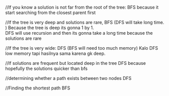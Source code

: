 //If you know a solution is not far from the root of the tree:
BFS because it start searching from the closest
parent first

//If the tree is very deep and solutions are rare,
BFS (DFS will take long time. )
Because the tree is deep its gonna 1 by 1.  
DFS will use recursion
and then its gonna take a long time because the solutions 
are rare

//If the tree is very wide:
DFS (BFS will need too much memory)
Kalo DFS low memory tapi hasilnya sama karena gk deep.

//If solutions are frequent but located deep in the tree
DFS because hopefully the solutions quicker than bfs

//determining whether a path exists between two nodes
DFS

//Finding the shortest path
BFS
